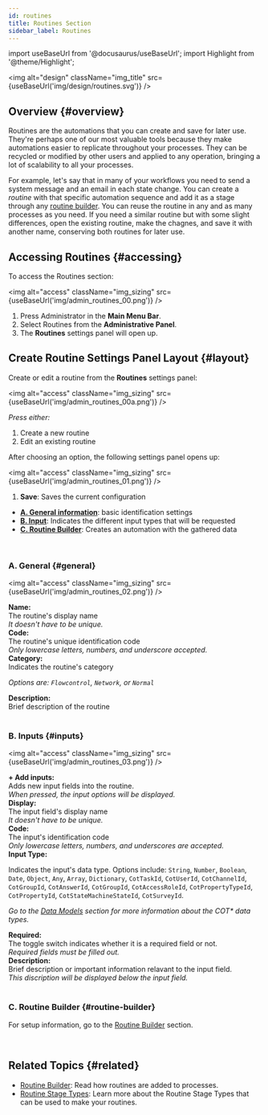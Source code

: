 ```yaml
---
id: routines
title: Routines Section
sidebar_label: Routines
---
```

import useBaseUrl from '@docusaurus/useBaseUrl'; 
import Highlight from '@theme/Highlight';


<img alt="design" className="img_title" src={useBaseUrl('img/design/routines.svg')} />
<br/>

## Overview {#overview}

Routines are the automations that you can create and save for later use. They're perhaps one of our most valuable tools because they make automations easier to replicate throughout your processes. They can be recycled or modified by other users and applied to any operation, bringing a lot of scalability to all your processes.

For example, let's say that in many of your workflows you need to send a system message and an email in each state change. You can create a _routine_ with that specific automation sequence and add it as a stage through any [routine builder](/docs/documentation/automation/admin_routine). You can reuse the routine in any and as many processes as you need. If you need a similar routine but with some slight differences, open the existing routine, make the chagnes, and save it with another name, conserving both routines for later use.

## Accessing Routines {#accessing}

To access the <span className="badge badge--primary">Routines</span> section:

<img alt="access" className="img_sizing" src={useBaseUrl('img/admin_routines_00.png')} />
<br/>

1. Press <span className="badge badge--primary">Administrator</span> in the **Main Menu Bar**.
2. Select <span className="badge badge--primary">Routines</span> from the **Administrative Panel**.
3. The **Routines** settings panel will open up.

<div className="alert alert--secondary">

## Create Routine Settings Panel Layout {#layout}

Create or edit a routine from the **Routines** settings panel:

<img alt="access" className="img_sizing" src={useBaseUrl('img/admin_routines_00a.png')} />
<br/>

_Press either:_  
1. Create a new routine
2. Edit an existing routine

After choosing an option, the following settings panel opens up:

<img alt="access" className="img_sizing" src={useBaseUrl('img/admin_routines_01.png')} />
<br/>

1. **Save**: Saves the current configuration
- [**A. General information**](#general): basic identification settings
- [**B. Input**](#input): Indicates the different input types that will be requested
- [**C. Routine Builder**](#routine-builder): Creates an automation with the gathered data

</div>
<br/>

<div className="alert alert--secondary">

### A. General {#general}

<img alt="access" className="img_sizing" src={useBaseUrl('img/admin_routines_02.png')} />
<br/>

<div className="container box">

<div className="row table-row-1">
<div className="col col--3"><b>Name:</b></div>
<div className="col col--5">The routine's display name</div>
<div className="col col--4"><em>It doesn't have to be unique.</em></div>
</div>
<div className="row table-row-2">
<div className="col col--3"><b>Code:</b></div>
<div className="col col--5">The routine's unique identification code</div>
<div className="col col--4"><em>Only lowercase letters, numbers, and underscore accepted.</em></div>
</div>
<div className="row table-row-1">
<div className="col col--3"><b>Category:</b></div>
<div className="col col--5">Indicates the routine's category</div>
<div className="col col--4"><em>

Options are: `Flowcontrol`, `Network`, or `Normal`

</em></div>
</div>
<div className="row table-row-2">
<div className="col col--3"><b>Description:</b></div>
<div className="col col--5">Brief description of the routine</div>
<div className="col col--4"><em></em></div>
</div>

</div>

</div>
<br/>

<div className="alert alert--secondary">

### B. Inputs {#inputs}

<img alt="access" className="img_sizing" src={useBaseUrl('img/admin_routines_03.png')} />
<br/>

<div className="container box">
<div className="row table-row-1">
<div className="col col--3"><b>+ Add inputs:</b></div>
<div className="col col--5">Adds new input fields into the routine.</div>
<div className="col col--4"><em>When pressed, the input options will be displayed.</em></div>
</div>
<div className="row table-row-2">
<div className="col col--3"><b>Display:</b></div>
<div className="col col--5">The input field's display name</div>
<div className="col col--4"><em>It doesn't have to be unique.</em></div>
</div>
<div className="row table-row-1">
<div className="col col--3"><b>Code:</b></div>
<div className="col col--5">The input's identification code</div>
<div className="col col--4"><em>Only lowercase letters, numbers, and underscores are accepted.</em></div>
</div>
<div className="row table-row-2">
<div className="col col--3"><b>Input Type:</b></div>
<div className="col col--6">

Indicates the input's data type. Options include: `String`, `Number`, `Boolean`, `Date`, `Object`, `Any`, `Array`, `Dictionary`, `CotTaskId`, `CotUserId`, `CotChannelId`, `CotGroupId`, `CotAnswerId`, `CotGroupId`, `CotAccessRoleId`, `CotPropertyTypeId`, `CotPropertyId`, `CotStateMachineStateId`, `CotSurveyId`.

</div>
<div className="col col--3"><em>

Go to the [Data Models](/docs/documentation/models/overview_model) section for more information about the COT* data types.

</em></div>
</div>
<div className="row table-row-1">
<div className="col col--3"><b>Required:</b></div>
<div className="col col--5">The toggle switch indicates whether it is a required field or not.</div>
<div className="col col--4"><em>Required fields must be filled out.</em></div>
</div>
<div className="row table-row-2">
<div className="col col--3"><b>Description:</b></div>
<div className="col col--5">Brief description or important information relavant to the input field.</div>
<div className="col col--4"><em>This discription will be displayed below the input field.</em></div>
</div>

</div>

</div>
<br/>

<div className="alert alert--secondary">

### C. Routine Builder {#routine-builder}

For setup information, go to the [Routine Builder](/docs/documentation/automation/admin_routine) section.

</div>
<br/>

## Related Topics {#related}

- [Routine Builder](/docs/documentation/automation/admin_routine): Read how routines are added to processes.
- [Routine Stage Types](/docs/documentation/automation/existing_routines): Learn more about the Routine Stage Types that can be used to make your routines.
